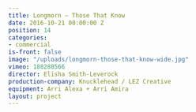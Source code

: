 ```yaml
---
title: Longmorn — Those That Know
date: 2016-10-21 00:00:00 Z
position: 14
categories:
- commercial
is-front: false
image: "/uploads/longmorn-those-that-know-wide.jpg"
vimeo: 188288566
director: Elisha Smith-Leverock
production-company: Knucklehead / LEZ Creative
equipment: Arri Alexa + Arri Amira
layout: project
---
```


